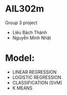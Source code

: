 # AIL302m
Group 3 project

- Liêu Bách Thành
- Nguyễn Minh Nhật
# Model:
+ LINEAR REGRESSION
+ LOGISTIC REGRESSION 
+ CLASSIFICATION (SVM)
+ K MEANS


